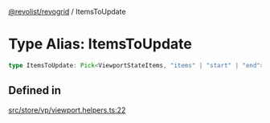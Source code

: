 [@revolist/revogrid](README.md) / ItemsToUpdate

# Type Alias: ItemsToUpdate

```ts
type ItemsToUpdate: Pick<ViewportStateItems, "items" | "start" | "end">;
```

## Defined in

[src/store/vp/viewport.helpers.ts:22](https://github.com/revolist/revogrid/blob/7d79cd09d43b75b81712fd40eaf892d3b6da4928/src/store/vp/viewport.helpers.ts#L22)
